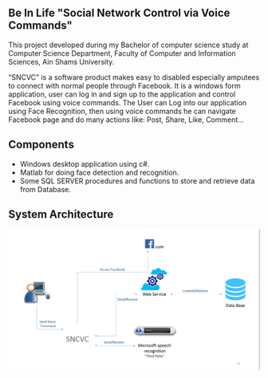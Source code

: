 Be In Life "Social Network Control via Voice Commands"
------------------------------------------------------
This project developed during my Bachelor of computer science study at Computer Science Department, Faculty of Computer and Information Sciences, Ain Shams University.

“SNCVC” is a software product makes easy to disabled especially amputees to connect with normal people through Facebook. It is a windows form application, user can log in and sign up to the application and control Facebook using voice commands.
The User can Log into our application using Face Recognition, then using voice commands he can navigate Facebook page and do many actions like: Post, Share, Like, Comment…

Components
-------------
- Windows desktop  application using c#.
- Matlab for doing face detection and recognition. 
- Some SQL SERVER procedures and functions to store and retrieve data from Database.

System Architecture
--------------------
![alt text](https://github.com/AhmedKaboud/BeInLife-BSc-Capstone/blob/master/BNLife/BNLife/bin/Debug/architecture.png)
